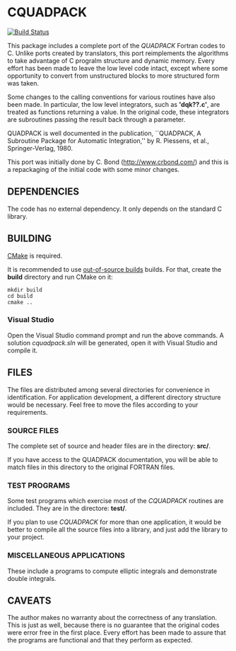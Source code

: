 # CQUADPACK

[![Build Status](https://travis-ci.org/ESSS/cquadpack.svg?branch=master)](https://travis-ci.org/ESSS/cquadpack)

This package includes a complete port of the *QUADPACK* Fortran codes to C.
Unlike ports created by translators, this port reimplements the algorithms
to take advantage of C progralm structure and dynamic memory. Every effort
has been made to leave the low level code intact, except where some
opportunity to convert from unstructured blocks to more structured form
was taken.

Some changes to the calling conventions for various routines have also
been made. In particular, the low level integrators, such as **'dqk??.c'**,
are treated as functions returning a value. In the original code, these
integrators are subroutines passing the result back through a parameter.

QUADPACK is well documented in the publication, ``QUADPACK, A Subroutine
Package for Automatic Integration,'' by R. Piessens, et al., Springer-Verlag,
1980.

This port was initially done by C. Bond (http://www.crbond.com/) and this is
a repackaging of the initial code with some minor changes.

## DEPENDENCIES

The code has no external dependency. It only depends on the standard C library.

## BUILDING

[CMake](http://www.cmake.org/) is required.

It is recommended to use [out-of-source builds](http://www.cmake.org/Wiki/CMake_FAQ#Out-of-source_build_trees) builds.
For that, create the **build** directory and run CMake on it:

    mkdir build
    cd build
    cmake ..

### Visual Studio

Open the Visual Studio command prompt and run the above commands. A solution *cquadpack.sln* will be generated, open it
with Visual Studio and compile it.

## FILES

The files are distributed among several directories for convenience in
identification. For application development, a different directory
structure would be necessary. Feel free to move the files according to
your requirements.

### SOURCE FILES

The complete set of source and header files are in the directory: **src/**.

If you have access to the QUADPACK documentation, you will be able to
match files in this directory to the original FORTRAN files.

### TEST PROGRAMS

Some test programs which exercise most of the *CQUADPACK* routines are
included. They are in the directore: **test/**.

If you plan to use *CQUADPACK* for more than one application, it would be
better to compile all the source files into a library, and just add the
library to your project.

### MISCELLANEOUS APPLICATIONS

These include a programs to compute elliptic integrals and demonstrate
double integrals.

## CAVEATS

The author makes no warranty about the correctness of any translation. This
is just as well, because there is no guarantee that the original codes were
error free in the first place. Every effort has been made to assure that the
programs are functional and that they perform as expected.